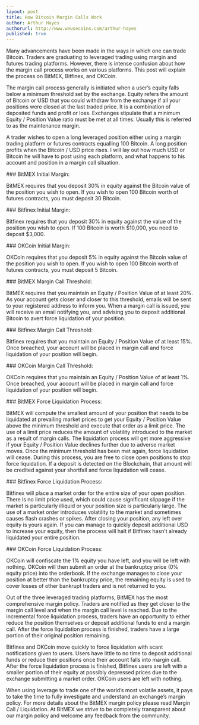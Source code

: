 ```yaml
---
layout: post
title: How Bitcoin Margin Calls Work
author: Arthur Hayes
authorurl: http://www.weusecoins.com/arthur-hayes
published: true
---
```


Many advancements have been made in the ways in which one can trade Bitcoin. Traders are graduating to leveraged trading using margin and futures trading platforms. However, there is intense confusion about how the margin call process works on various platforms. This post will explain the process on BitMEX, Bitfinex, and OKCoin.
<p>
The margin call process generally is initiated when a user’s equity falls below a minimum threshold set by the exchange. Equity refers the amount of Bitcoin or USD that you could withdraw from the exchange if all your positions were closed at the last traded price. It is a combination of deposited funds and profit or loss. Exchanges stipulate that a minimum Equity / Position Value ratio must be met at all times. Usually this is referred to as the maintenance margin.
<p>
A trader wishes to open a long leveraged position either using a margin trading platform or futures contracts equalling 100 Bitcoin. A long position profits when the Bitcoin / USD price rises. I will lay out how much USD or Bitcoin he will have to post using each platform, and what happens to his account and position in a margin call situation.
<p>
### BitMEX Initial Margin:
<p>
BitMEX requires that you deposit 30% in equity against the Bitcoin value of the position you wish to open. If you wish to open 100 Bitcoin worth of futures contracts, you must deposit 30 Bitcoin.
<p>
### Bitfinex Initial Margin:
<p>
Bitfinex requires that you deposit 30% in equity against the value of the position you wish to open. If 100 Bitcoin is worth $10,000, you need to deposit $3,000.
<p>
### OKCoin Initial Margin:
<p>
OKCoin requires that you deposit 5% in equity against the Bitcoin value of the position you wish to open. If you wish to open 100 Bitcoin worth of futures contracts, you must deposit 5 Bitcoin.
<p>
### BitMEX Margin Call Threshold:
<p>
BitMEX requires that you maintain an Equity / Position Value of at least 20%. As your account gets closer and closer to this threshold, emails will be sent to your registered address to inform you. When a margin call is issued, you will receive an email notifying you, and advising you to deposit additional Bitcoin to avert force liquidation of your position.
<p>
### Bitfinex Margin Call Threshold:
<p>
Bitfinex requires that you maintain an Equity / Position Value of at least 15%. Once breached, your account will be placed in margin call and force liquidation of your position will begin.
<p>
### OKCoin Margin Call Threshold:
<p>
OKCoin requires that you maintain an Equity / Position Value of at least 1%. Once breached, your account will be placed in margin call and force liquidation of your position will begin.
<p>
### BitMEX Force Liquidation Process:
<p>
BitMEX will compute the smallest amount of your position that needs to be liquidated at prevailing market prices to get your Equity / Position Value above the minimum threshold and execute that order as a limit price. The use of a limit price reduces the amount of volatility introduced to the market as a result of margin calls. The liquidation process will get more aggressive if your Equity / Position Value declines further due to adverse market moves. Once the minimum threshold has been met again, force liquidation will cease. During this process, you are free to close open positions to stop force liquidation. If a deposit is detected on the Blockchain, that amount will be credited against your shortfall and force liquidation will cease.
<p>
### Bitfinex Force Liquidation Process:
<p>
Bitfinex will place a market order for the entire size of your open position. There is no limit price used, which could cause significant slippage if the market is particularly illiquid or your position size is particularly large. The use of a market order introduces volatility to the market and sometimes causes flash crashes or spikes. After closing your position, any left over equity is yours again. If you can manage to quickly deposit additional USD to increase your equity, then the process will halt if Bitfinex hasn’t already liquidated your entire position.
<p>
### OKCoin Force Liquidation Process:
<p>
OKCoin will confiscate the 1% equity you have left, and you will be left with nothing. OKCoin will then submit an order at the bankruptcy price (0% equity price) into the orderbook. If the exchange manages to close your position at better than the bankruptcy price, the remaining equity is used to cover losses of other bankrupt traders and is not returned to you.
<p>
Out of the three leveraged trading platforms, BitMEX has the most comprehensive margin policy. Traders are notified as they get closer to the margin call level and when the margin call level is reached. Due to the incremental force liquidation process, traders have an opportunity to either reduce the position themselves or deposit additional funds to end a margin call. After the force liquidation process is finished, traders have a large portion of their original position remaining.
<p>
Bitfinex and OKCoin move quickly to force liquidation with scant notifications given to users. Users have little to no time to deposit additional funds or reduce their positions once their account falls into margin call. After the force liquidation process is finished, Bitfinex users are left with a smaller portion of their equity at possibly depressed prices due to the exchange submitting a market order. OKCoin users are left with nothing.
<p>
When using leverage to trade one of the world’s most volatile assets, it pays to take the time to fully investigate and understand an exchange’s margin policy. For more details about the BitMEX margin policy please read Margin Call / Liquidation. At BitMEX we strive to be completely transparent about our margin policy and welcome any feedback from the community.